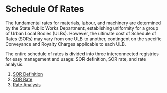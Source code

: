 # Schedule Of Rates

The fundamental rates for materials, labour, and machinery are determined by the State Public Works Department, establishing uniformity for a group of Urban Local Bodies (ULBs). However, the ultimate cost of Schedule of Rates (SORs) may vary from one ULB to another, contingent on the specific Conveyance and Royalty Charges applicable to each ULB.

The entire schedule of rates is divided into three interconnected registries for easy management and usage: SOR definition, SOR rate, and rate analysis.

1. [SOR Definition](sor-definition.md)
2. [SOR Rate](rates.md)
3. [Rate Analysis](rate-analysis.md)
